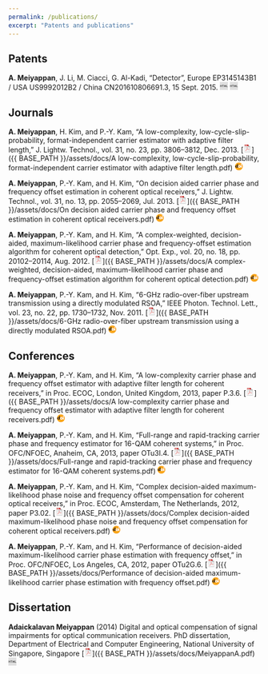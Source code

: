 ```yaml
---
permalink: /publications/
excerpt: "Patents and publications"
---
```


<!--
<a href="/about/" class="btn btn--large btn--inverse">Profile</a>
<a href="/publications/" class="btn btn--large btn--inverse">Publications</a>
<a href="/assets/docs/Adaickalavan Meiyappan.pdf" class="btn btn--large btn--inverse">CV</a>
-->

## <a name="patents"></a>Patents
**A. Meiyappan**, J. Li, M. Ciacci, G. Al-Kadi, “Detector”, Europe EP3145143B1 / USA US9992012B2 / China CN201610806691.3, 15 Sept. 2015.
[![html](/assets/icons16/html-icon.png)](https://worldwide.espacenet.com/publicationDetails/originalDocument?CC=EP&NR=3145143B1&KC=B1&FT=D&ND=4&date=20190320&DB=&locale=en_EP)
[![html](/assets/icons16/html-icon.png)](https://pdfpiw.uspto.gov/.piw?Docid=9992012)

## <a name="journals"></a>Journals
**A. Meiyappan**, H. Kim, and P.-Y. Kam, “A low-complexity, low-cycle-slip-probability, format-independent carrier estimator with adaptive filter length,” J. Lightw. Technol., vol. 31, no. 23, pp. 3806–3812, Dec. 2013.
[![pdf](/assets/icons16/pdf-icon.png)]({{ BASE_PATH }}/assets/docs/A low-complexity, low-cycle-slip-probability, format-independent carrier estimator with adaptive filter length.pdf)
[![doi](/assets/icons16/doi-icon.png)](http://dx.doi.org/10.1109/JLT.2013.2285155)

**A. Meiyappan**, P.-Y. Kam, and H. Kim, “On decision aided carrier phase and frequency offset estimation in coherent optical receivers,” J. Lightw. Technol., vol. 31, no. 13, pp. 2055–2069, Jul. 2013.
[![pdf](/assets/icons16/pdf-icon.png)]({{ BASE_PATH }}/assets/docs/On decision aided carrier phase and frequency offset estimation in coherent optical receivers.pdf)
[![doi](/assets/icons16/doi-icon.png)](http://dx.doi.org/10.1109/JLT.2013.2260723)

**A. Meiyappan**, P.-Y. Kam, and H. Kim, “A complex-weighted, decision-aided, maximum-likelihood carrier phase and frequency-offset estimation algorithm for coherent optical detection,” Opt. Exp., vol. 20, no. 18, pp. 20102–20114, Aug. 2012.
[![pdf](/assets/icons16/pdf-icon.png)]({{ BASE_PATH }}/assets/docs/A complex-weighted, decision-aided, maximum-likelihood carrier phase and frequency-offset estimation algorithm for coherent optical detection.pdf)
[![doi](/assets/icons16/doi-icon.png)](http://dx.doi.org/10.1364/OE.20.020102)

**A. Meiyappan**, P.-Y. Kam, and H. Kim, “6-GHz radio-over-fiber upstream transmission using a directly modulated RSOA,” IEEE Photon. Technol. Lett., vol. 23, no. 22, pp. 1730–1732, Nov. 2011.
[![pdf](/assets/icons16/pdf-icon.png)]({{ BASE_PATH }}/assets/docs/6-GHz radio-over-fiber upstream transmission using a directly modulated RSOA.pdf)
[![doi](/assets/icons16/doi-icon.png)](http://dx.doi.org/10.1109/LPT.2011.2169049)

## <a name="conferences"></a>Conferences
**A. Meiyappan**, P.-Y. Kam, and H. Kim, “A low-complexity carrier phase and frequency offset estimator with adaptive filter length for coherent receivers,” in Proc. ECOC, London, United Kingdom, 2013, paper P.3.6.
[![pdf](/assets/icons16/pdf-icon.png)]({{ BASE_PATH }}/assets/docs/A low-complexity carrier phase and frequency offset estimator with adaptive filter length for coherent receivers.pdf)
[![doi](/assets/icons16/doi-icon.png)](http://ieeexplore.ieee.org/document/6647787)

**A. Meiyappan**, P.-Y. Kam, and H. Kim, “Full-range and rapid-tracking carrier phase and frequency estimator for 16-QAM coherent systems,” in Proc. OFC/NFOEC, Anaheim, CA, 2013, paper OTu3I.4.
[![pdf](/assets/icons16/pdf-icon.png)]({{ BASE_PATH }}/assets/docs/Full-range and rapid-tracking carrier phase and frequency estimator for 16-QAM coherent systems.pdf)
[![doi](/assets/icons16/doi-icon.png)](http://dx.doi.org/10.1364/OFC.2013.OTu3I.4)

**A. Meiyappan**, P.-Y. Kam, and H. Kim, “Complex decision-aided maximum-likelihood phase noise and frequency offset compensation for coherent optical receivers,” in Proc. ECOC, Amsterdam, The Netherlands, 2012, paper P3.02.
[![pdf](/assets/icons16/pdf-icon.png)]({{ BASE_PATH }}/assets/docs/Complex decision-aided maximum-likelihood phase noise and frequency offset compensation for coherent optical receivers.pdf)
[![doi](/assets/icons16/doi-icon.png)](http://dx.doi.org/10.1364/ECEOC.2012.P3.02)

**A. Meiyappan**, P.-Y. Kam, and H. Kim, “Performance of decision-aided maximum-likelihood carrier phase estimation with frequency offset,” in Proc. OFC/NFOEC, Los Angeles, CA, 2012, paper OTu2G.6. 
[![pdf](/assets/icons16/pdf-icon.png)]({{ BASE_PATH }}/assets/docs/Performance of decision-aided maximum-likelihood carrier phase estimation with frequency offset.pdf)
[![doi](/assets/icons16/doi-icon.png)](https://doi.org/10.1364/OFC.2012.OTu2G.6)

## <a name="dissertation"></a>Dissertation
**Adaickalavan Meiyappan** (2014) Digital and optical compensation of signal impairments for optical communication
receivers. PhD dissertation, Department of Electrical and Computer Engineering,
National University of Singapore, Singapore
[![pdf](/assets/icons16/pdf-icon.png)]({{ BASE_PATH }}/assets/docs/MeiyappanA.pdf)
[![html](/assets/icons16/html-icon.png)](http://scholarbank.nus.edu.sg/handle/10635/118577)
